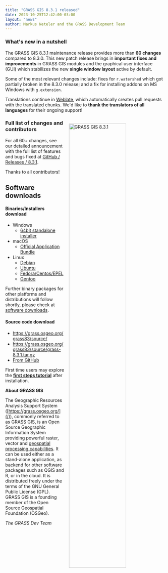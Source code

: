```yaml
---
title: "GRASS GIS 8.3.1 released"
date: 2023-10-25T12:42:00-03:00
layout: "news"
author: Markus Neteler and the GRASS Development Team
---
```


### What's new in a nutshell

The GRASS GIS 8.3.1 maintenance release provides more than **60 changes** 
compared to 8.3.0. This new patch release brings in
**important fixes and improvements** in GRASS GIS modules and the
graphical user interface (GUI) which stabilizes the new
**single window layout** active by default.

Some of the most relevant changes include: fixes for `r.watershed` which
got partially broken in the 8.3.0 release; and a fix for installing addons
on MS Windows with `g.extension`.

Translations continue in
[Weblate](https://weblate.osgeo.org/projects/grass-gis/), which
automatically creates pull requests with the translated chunks.
We'd like to **thank the translators of all languages** for their
ongoing support!

<a href="/images/news/grass831_gui_vector.png">
  <img src="/images/news/grass831_gui_vector.png"
   alt="GRASS GIS 8.3.1"
   title="GRASS GIS 8.3.1"
   width="60%" style="float:right;padding-left:15px;padding-top:20px">
</a>

### Full list of changes and contributors

For all 60+ changes, see our detailed announcement with the full list of
features and bugs fixed at
[GitHub / Releases / 8.3.1](https://github.com/OSGeo/grass/releases/tag/8.3.1).

Thanks to all contributors!

## Software downloads

#### Binaries/Installers download

- Windows
  - [64bit standalone installer](https://grass.osgeo.org/grass83/binary/mswindows/native/WinGRASS-8.3.1-1-Setup.exe)
- macOS
  - [Official Application Bundle](https://cmbarton.github.io/grass-mac/download/)
- Linux
  - [Debian](https://tracker.debian.org/pkg/grass)
  - [Ubuntu](https://launchpad.net/~ubuntugis/+archive/ubuntu/ubuntugis-unstable)
  - [Fedora/Centos/EPEL](https://src.fedoraproject.org/rpms/grass)
  - [Gentoo](https://packages.gentoo.org/packages/sci-geosciences/grass)

Further binary packages for other platforms and distributions will follow shortly,
please check at [software downloads](/download/software/).

#### Source code download

- <https://grass.osgeo.org/grass83/source/>
- <https://grass.osgeo.org/grass83/source/grass-8.3.1.tar.gz>
- [From GitHub](https://github.com/OSGeo/grass/releases/tag/8.3.1)

First time users may explore the [**first steps tutorial**](/learn/) after
installation.

**About GRASS GIS**

The Geographic Resources Analysis Support System
([https://grass.osgeo.org/](/)), commonly referred to as GRASS GIS, is
an Open Source Geographic Information System providing powerful raster,
vector and [geospatial processing capabilities](https://grass.osgeo.org/learn/overview/).
It can be used either as a stand-alone application, as backend for other
software packages such as QGIS and R, or in the cloud. It is
distributed freely under the terms of the GNU General Public License (GPL).
GRASS GIS is a founding member of the Open Source Geospatial Foundation (OSGeo).

_The GRASS Dev Team_
